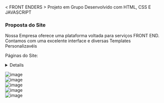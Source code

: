 < FRONT ENDERS >
Projeto em Grupo Desenvolvido  com HTML, CSS  E JAVASCRIPT

<h3>Proposta do Site</h3>
Nossa Empresa oferece uma plataforma voltada para serviços FRONT END.<br>
Contamos com uma excelente interface e diversas Templates Personalizavéis

Páginas do Site: <details><sumary><br>
  </sumary>
   ➝ Página Inicial <br>
   ➝ Página de  Contatos <br>
   ➝ Página de Serviços   <br>
   ➝ Página Cadastro Lista de Espera <br>
   ➝ Página de Login com Recuperação de senha<br>
</details>

  ![image](https://user-images.githubusercontent.com/113525688/205652344-311603c9-4342-4b9c-ae3f-6d2b262b63d2.png)<br>
![image](https://user-images.githubusercontent.com/113525688/205652475-d7f350d3-e28e-49d0-87ba-aebe80be01ab.png)<br>
![image](https://user-images.githubusercontent.com/113525688/205652562-b6a80f79-3d3a-4a53-836e-dc1874deabc2.png)<br>
![image](https://user-images.githubusercontent.com/113525688/205652664-394d7098-0626-4d5a-b95b-8d62a7640a03.png)<br>
![image](https://user-images.githubusercontent.com/113525688/205652886-3eca8cea-3a4d-4f80-bc8f-eff1546aceba.png)<br>


